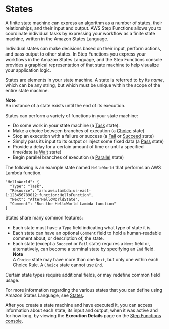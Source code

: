 # States<a name="concepts-states"></a>

A finite state machine can express an algorithm as a number of states, their relationships, and their input and output\. AWS Step Functions allows you to coordinate individual tasks by expressing your workflow as a finite state machine, written in the Amazon States Language\.

Individual states can make decisions based on their input, perform actions, and pass output to other states\. In Step Functions you express your workflows in the Amazon States Language, and the Step Functions console provides a graphical representation of that state machine to help visualize your application logic\.

States are elements in your state machine\. A state is referred to by its *name*, which can be any string, but which must be unique within the scope of the entire state machine\.

**Note**  
An instance of a state exists until the end of its execution\.

States can perform a variety of functions in your state machine:
+ Do some work in your state machine \(a [Task](concepts-tasks.md) state\)\.
+ Make a choice between branches of execution \(a [Choice](amazon-states-language-choice-state.md) state\)
+ Stop an execution with a failure or success \(a [Fail](amazon-states-language-fail-state.md) or [Succeed](amazon-states-language-succeed-state.md) state\)
+ Simply pass its input to its output or inject some fixed data \(a [Pass](amazon-states-language-pass-state.md) state\)
+ Provide a delay for a certain amount of time or until a specified time/date \(a [Wait](amazon-states-language-wait-state.md) state\)
+ Begin parallel branches of execution \(a [Parallel](amazon-states-language-parallel-state.md) state\)

The following is an example state named `HelloWorld` that performs an AWS Lambda function\.

```
"HelloWorld": {
  "Type": "Task",
  "Resource": "arn:aws:lambda:us-east-1:123456789012:function:HelloFunction",
  "Next": "AfterHelloWorldState",
  "Comment": "Run the HelloWorld Lambda function"
}
```

States share many common features:
+ Each state must have a `Type` field indicating what type of state it is\.
+ Each state can have an optional `Comment` field to hold a human\-readable comment about, or description of, the state\.
+ Each state \(except a `Succeed` or `Fail` state\) requires a `Next` field or, alternatively, can become a terminal state by specifying an `End` field\.
**Note**  
A `Choice` state may have more than one `Next`, but only one within each Choice Rule\. A `Choice` state cannot use `End`\.

Certain state types require additional fields, or may redefine common field usage\.

For more information regarding the various states that you can define using Amazon States Language, see [States](amazon-states-language-states.md)\.

After you create a state machine and have executed it, you can access information about each state, its input and output, when it was active and for how long, by viewing the **Execution Details** page on the [Step Functions console](https://console.aws.amazon.com/states/home?region=us-east-1#/)\.